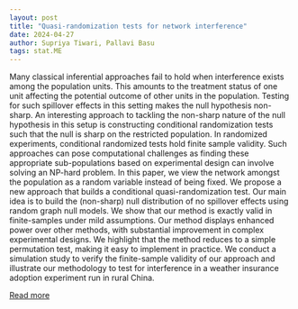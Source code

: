 ```yaml
---
layout: post
title: "Quasi-randomization tests for network interference"
date: 2024-04-27
author: Supriya Tiwari, Pallavi Basu
tags: stat.ME
---
```


Many classical inferential approaches fail to hold when interference exists among the population units. This amounts to the treatment status of one unit affecting the potential outcome of other units in the population. Testing for such spillover effects in this setting makes the null hypothesis non-sharp. An interesting approach to tackling the non-sharp nature of the null hypothesis in this setup is constructing conditional randomization tests such that the null is sharp on the restricted population. In randomized experiments, conditional randomized tests hold finite sample validity. Such approaches can pose computational challenges as finding these appropriate sub-populations based on experimental design can involve solving an NP-hard problem. In this paper, we view the network amongst the population as a random variable instead of being fixed. We propose a new approach that builds a conditional quasi-randomization test. Our main idea is to build the (non-sharp) null distribution of no spillover effects using random graph null models. We show that our method is exactly valid in finite-samples under mild assumptions. Our method displays enhanced power over other methods, with substantial improvement in complex experimental designs. We highlight that the method reduces to a simple permutation test, making it easy to implement in practice. We conduct a simulation study to verify the finite-sample validity of our approach and illustrate our methodology to test for interference in a weather insurance adoption experiment run in rural China.

[Read more](https://arxiv.org/abs/2403.16673)